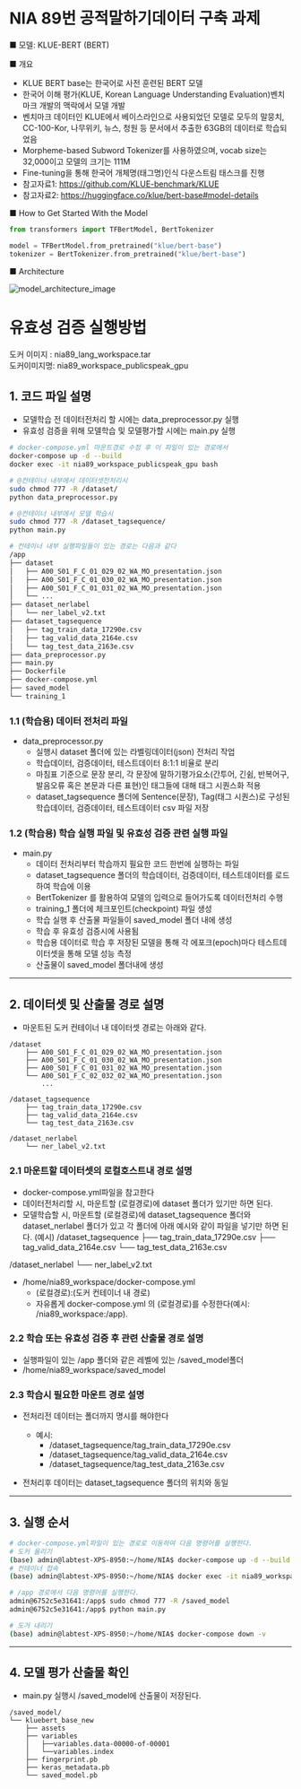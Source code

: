 # NIA 89번 공적말하기데이터 구축 과제 

■ 모델: KLUE-BERT (BERT)

■ 개요
 - KLUE BERT base는 한국어로 사전 훈련된 BERT 모델
 - 한국어 이해 평가(KLUE,  Korean Language Understanding Evaluation)벤치마크 개발의 맥락에서 모델 개발
 - 벤치마크 데이터인 KLUE에서 베이스라인으로 사용되었던 모델로 모두의 말뭉치, CC-100-Kor, 나무위키, 뉴스, 청원 등 문서에서 추출한 63GB의 데이터로 학습되었음
 - Morpheme-based Subword Tokenizer를 사용하였으며, vocab size는 32,000이고 모델의 크기는 111M
 - Fine-tuning을 통해 한국어 개체명(태그명)인식 다운스트림 태스크를 진행
 - 참고자료1: https://github.com/KLUE-benchmark/KLUE
 - 참고자료2: https://huggingface.co/klue/bert-base#model-details

■ How to Get Started With the Model
```python
from transformers import TFBertModel, BertTokenizer

model = TFBertModel.from_pretrained("klue/bert-base")
tokenizer = BertTokenizer.from_pretrained("klue/bert-base")
```

■ Architecture

![model_architecture_image](https://github.com/kowo1001/KLUE-BERT-NER/assets/37354978/65a85c46-5abd-4a63-8520-4f0e257821d8)


# 유효성 검증 실행방법

도커 이미지 : nia89_lang_workspace.tar \
도커이미지명: nia89_workspace_publicspeak_gpu 


## 1. 코드 파일 설명
- 모델학습 전 데이터전처리 할 시에는 data_preprocessor.py 실행
- 유효성 검증을 위해 모델학습 및 모델평가할 시에는 main.py 실행

```bash
# docker-compose.yml 마운트경로 수정 후 이 파일이 있는 경로에서
docker-compose up -d --build
docker exec -it nia89_workspace_publicspeak_gpu bash

# @컨테이너 내부에서 데이터셋전처리시
sudo chmod 777 -R /dataset/
python data_preprocessor.py

# @컨테이너 내부에서 모델 학습시
sudo chmod 777 -R /dataset_tagsequence/
python main.py

# 컨테이너 내부 실행파일들이 있는 경로는 다음과 같다
/app
├── dataset
│   ├── A00_S01_F_C_01_029_02_WA_MO_presentation.json
│   ├── A00_S01_F_C_01_030_02_WA_MO_presentation.json
│   ├── A00_S01_F_C_01_031_02_WA_MO_presentation.json
│   └── ...
├── dataset_nerlabel
│   └── ner_label_v2.txt
├── dataset_tagsequence
│   ├── tag_train_data_17290e.csv
│   ├── tag_valid_data_2164e.csv
│   └── tag_test_data_2163e.csv
├── data_preprocessor.py
├── main.py
├── Dockerfile
├── docker-compose.yml
├── saved_model
└── training_1
```

### 1.1 (학습용) 데이터 전처리 파일
- data_preprocessor.py
    - 실행시 dataset 폴더에 있는 라벨링데이터(json) 전처리 작업
    - 학습데이터, 검증데이터, 테스트데이터 8:1:1 비율로 분리 
    - 마침표 기준으로 문장 분리, 각 문장에 말하기평가요소(간투어, 긴쉼, 반복어구,발음오류 혹은 본문과 다른 표현)인 태그들에 대해 태그 시퀀스화 적용
    - dataset_tagsequence 폴더에 Sentence(문장), Tag(태그 시퀀스)로 구성된 학습데이터, 검증데이터, 테스트데이터 csv 파일 저장

### 1.2 (학습용) 학습 실행 파일 및 유효성 검증 관련 실행 파일
- main.py
    - 데이터 전처리부터 학습까지 필요한 코드 한번에 실행하는 파일
    - dataset_tagsequence 폴더의 학습데이터, 검증데이터, 테스트데이터를 로드하여 학습에 이용
    - BertTokenizer 를 활용하여 모델의 입력으로 들어가도록 데이터전처리 수행
    - training_1 폴더에 체크포인트(checkpoint) 파일 생성
    - 학습 실행 후 산출물 파일들이 saved_model 폴더 내에 생성
    - 학습 후 유효성 검증시에 사용됨
    - 학습용 데이터로 학습 후 저장된 모델을 통해 각 에포크(epoch)마다 테스트데이터셋을 통해 모델 성능 측정
    - 산출물이 saved_model 폴더내에 생성

-----------------------------------------------------------------------------

## 2. 데이터셋 및 산출물 경로 설명
- 마운트된 도커 컨테이너 내 데이터셋 경로는 아래와 같다.
```
/dataset
    ├── A00_S01_F_C_01_029_02_WA_MO_presentation.json
    ├── A00_S01_F_C_01_030_02_WA_MO_presentation.json
    ├── A00_S01_F_C_01_031_02_WA_MO_presentation.json
    └── A00_S01_F_C_02_032_02_WA_MO_presentation.json
        ...

/dataset_tagsequence
    ├── tag_train_data_17290e.csv
    ├── tag_valid_data_2164e.csv
    └── tag_test_data_2163e.csv

/dataset_nerlabel
    └── ner_label_v2.txt

```

### 2.1 마운트할 데이터셋의 로컬호스트내 경로 설명
- docker-compose.yml파일을 참고한다
- 데이터전처리할 시, 마운트할 (로컬경로)에 dataset 폴더가 있기만 하면 된다. 
- 모델학습할 시, 마운트할 (로컬경로)에 dataset_tagsequence 폴더와 dataset_nerlabel 폴더가 있고 각 폴더에 아래 예시와 같이 파일을 넣기만 하면 된다. 
(예시) 
/dataset_tagsequence
    ├── tag_train_data_17290e.csv
    ├── tag_valid_data_2164e.csv
    └── tag_test_data_2163e.csv

/dataset_nerlabel
    └── ner_label_v2.txt

- /home/nia89_workspace/docker-compose.yml
    - (로컬경로):(도커 컨테이너 내 경로)
    - 자유롭게 docker-compose.yml 의 (로컬경로)를 수정한다(예시: /nia89_workspace:/app).

### 2.2 학습 또는 유효성 검증 후 관련 산출물 경로 설명
- 실행파일이 있는 /app 폴더와 같은 레벨에 있는 /saved_model폴더
- /home/nia89_workspace/saved_model

### 2.3 학습시 필요한 마운트 경로 설명
- 전처리전 데이터는 폴더까지 명시를 해야한다
    - 예시:
        - /dataset_tagsequence/tag_train_data_17290e.csv
        - /dataset_tagsequence/tag_valid_data_2164e.csv
        - /dataset_tagsequence/tag_test_data_2163e.csv

- 전처리후 데이터는 dataset_tagsequence 폴더의 위치와 동일

----------------------------------------------------------------------------- 

## 3. 실행 순서
```bash
# docker-compose.yml파일이 있는 경로로 이동하여 다음 명령어를 실행한다.
# 도커 올리기
(base) admin@labtest-XPS-8950:~/home/NIA$ docker-compose up -d --build
# 컨테이너 접속
(base) admin@labtest-XPS-8950:~/home/NIA$ docker exec -it nia89_workspace_publicspeak_gpu bash

# /app 경로에서 다음 명령어를 실행한다.
admin@6752c5e31641:/app$ sudo chmod 777 -R /saved_model
admin@6752c5e31641:/app$ python main.py

# 도거 내리기
(base) admin@labtest-XPS-8950:~/home/NIA$ docker-compose down -v
```

-----------------------------------------------------------------------------

## 4. 모델 평가 산출물 확인
- main.py 실행시 /saved_model에 산출물이 저장된다.
```
/saved_model/
└── kluebert_base_new
	├── assets
	├── variables 
	│	├──variables.data-00000-of-00001
	│	└──variables.index
	├── fingerprint.pb
	├── keras_metadata.pb
	└── saved_model.pb
```
